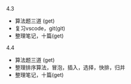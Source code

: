 4.3 
* 算法题三道   (get)   
* 复习vscode，git(git)
* 整理笔记，十篇(get)

4.4
* 算法题三道   (get)   
* 整理排序算法，冒泡，插入，选择，快排，归并
* 整理笔记，十篇(get)

